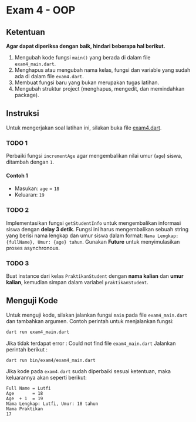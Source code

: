 # Exam 4 - OOP

## Ketentuan

**Agar dapat diperiksa dengan baik, hindari beberapa hal berikut.**

1. Mengubah kode fungsi `main()` yang berada di dalam file `exam4_main.dart`.
2. Menghapus atau mengubah nama kelas, fungsi dan variable yang sudah ada di dalam file `exam4.dart`.
3. Membuat fungsi baru yang bukan merupakan tugas latihan.
4. Mengubah struktur project (menghapus, mengedit, dan memindahkan package).

## Instruksi

Untuk mengerjakan soal latihan ini, silakan buka file [exam4.dart](./exam4.dart).

### TODO 1

Perbaiki fungsi `incrementAge` agar mengembalikan nilai umur (`age`) siswa, ditambah dengan `1`.

#### Contoh 1

- Masukan: `age` = `18`
- Keluaran: `19`

### TODO 2

Implementasikan fungsi `getStudentInfo` untuk mengembalikan informasi siswa dengan **delay 3 detik**. Fungsi ini harus
mengembalikan sebuah string yang berisi nama lengkap dan umur siswa dalam format:
`Nama Lengkap: {fullName}, Umur: {age} tahun`. Gunakan **Future** untuk menyimulasikan proses asynchronous.

### TODO 3

Buat instance dari kelas `PraktikanStudent` dengan **nama kalian** dan **umur kalian**, kemudian
simpan dalam variabel `praktikanStudent`.

## Menguji Kode

Untuk menguji kode, silakan jalankan fungsi `main` pada file `exam4_main.dart` dan tambahkan argumen. Contoh perintah
untuk menjalankan fungsi:

```bash
dart run exam4_main.dart
```

Jika tidak terdapat error : Could not find file `exam4_main.dart` Jalankan perintah berikut :

```bash
dart run bin/exam4/exam4_main.dart
```

Jika kode pada `exam4.dart` sudah diperbaiki sesuai ketentuan, maka keluarannya akan seperti berikut:

```console
Full Name = Lutfi
Age       = 18
Age  + 1  = 19
Nama Lengkap: Lutfi, Umur: 18 tahun
Nama Praktikan
17
```

